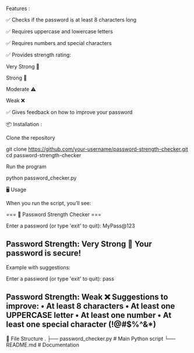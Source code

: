 Features :

✅ Checks if the password is at least 8 characters long

✅ Requires uppercase and lowercase letters

✅ Requires numbers and special characters

✅ Provides strength rating:

Very Strong 💪

Strong 🔐

Moderate ⚠️

Weak ❌

✅ Gives feedback on how to improve your password

📦 Installation :

Clone the repository

git clone https://github.com/your-username/password-strength-checker.git
cd password-strength-checker


Run the program

python password_checker.py

🖥️ Usage

When you run the script, you’ll see:

=== 🔐 Password Strength Checker ===

Enter a password (or type 'exit' to quit): MyPass@123

Password Strength: Very Strong 💪
Your password is secure!
----------------------------------------


Example with suggestions:

Enter a password (or type 'exit' to quit): pass

Password Strength: Weak ❌
Suggestions to improve:
• At least 8 characters
• At least one UPPERCASE letter
• At least one number
• At least one special character (!@#$%^&*)
----------------------------------------

📂 File Structure
.
├── password_checker.py   # Main Python script
└── README.md             # Documentation

